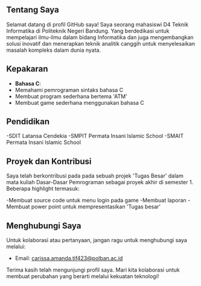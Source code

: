 ## Tentang Saya

Selamat datang di profil GitHub saya! Saya seorang mahasiswi D4 Teknik Informatika di Politeknik Negeri Bandung. Yang berdedikasi untuk mempelajari ilmu-ilmu dalam bidang Informatika dan juga mengembangkan solusi inovatif dan menerapkan teknik analitik canggih untuk menyelesaikan masalah kompleks dalam dunia nyata.

## Kepakaran

- **Bahasa C**:
- Memahami pemrograman sintaks bahasa C
- Membuat program sederhana bertema 'ATM'
- Membuat game sederhana menggunakan bahasa C

## Pendidikan

-SDIT Latansa Cendekia
-SMPIT Permata Insani Islamic School
-SMAIT Permata Insani Islamic School

## Proyek dan Kontribusi

Saya telah berkontribusi pada pada sebuah projek 'Tugas Besar' dalam mata kuliah Dasar-Dasar Pemrograman sebagai proyek akhir di semester 1. Beberapa highlight termasuk:

-Membuat source code untuk menu login pada game
-Membuat laporan
-Membuat power point untuk mempresentasikan 'Tugas besar'


## Menghubungi Saya

Untuk kolaborasi atau pertanyaan, jangan ragu untuk menghubungi saya melalui:

- Email: carissa.amanda.tif423@polban.ac.id
  
Terima kasih telah mengunjungi profil saya. Mari kita kolaborasi untuk membuat perubahan yang berarti melalui kekuatan teknologi!
